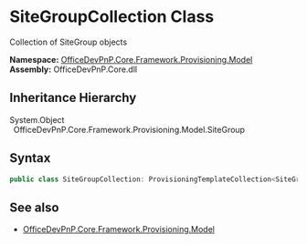 # SiteGroupCollection Class
 Collection of SiteGroup objects   

**Namespace:** [OfficeDevPnP.Core.Framework.Provisioning.Model](OfficeDevPnP.Core.Framework.Provisioning.Model.md)  
**Assembly:** OfficeDevPnP.Core.dll  
## Inheritance Hierarchy
System.Object  
&ensp;OfficeDevPnP.Core.Framework.Provisioning.Model.SiteGroup  
## Syntax
```C#
public class SiteGroupCollection: ProvisioningTemplateCollection<SiteGroup>
```
## See also
- [OfficeDevPnP.Core.Framework.Provisioning.Model](OfficeDevPnP.Core.Framework.Provisioning.Model.md)
